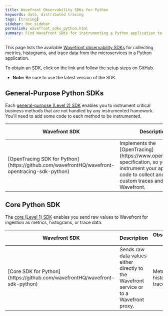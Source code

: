 ```yaml
---
title: Wavefront Observability SDKs for Python
keywords: data, distributed tracing
tags: [tracing]
sidebar: doc_sidebar
permalink: wavefront_sdks_python.html
summary: Find Wavefront SDKs for instrumenting a Python application to send observability data to Wavefront.
---
```



This page lists the available [Wavefront observability SDKs](wavefront_sdks.html) for collecting metrics, histograms, and trace data from the microservices in a Python application. 

To obtain an SDK, click on the link and follow the setup steps on GitHub. 

* **Note:** Be sure to use the latest version of the SDK.

<!---
## Framework-level Python SDKs

Each [framework-level (Level 3) SDK](wavefront_sdks.html#sdks-for-framework-instrumentation) collects observability data from a particular Python framework or component, with minimal code setup.

<table id = "framework-python" width="100%">
<colgroup>
<col width="20%" />
<col width="60%" />
<col width="20%" />
</colgroup>
<tbody>
<thead>
<tr><th>Wavefront SDK</th><th>Description</th><th>Observability Data</th></tr>
</thead>
<tr>
<td markdown="span">[]()</td>
<td> </td>
<td markdown="span">Metrics, histograms, trace data</td>
</tr>

</tbody>
</table>
--->

## General-Purpose Python SDKs

Each [general-purpose (Level 2) SDK](wavefront_sdks.html#general-purpose-sdks-for-custom-and-runtime-instrumentation) enables you to instrument critical business methods that are not handled by any instrumented framework. You'll need to add some code to each method to be instrumented.

<table id = "custom-python" width="100%">
<colgroup>
<col width="20%" />
<col width="60%" />
<col width="20%" />
</colgroup>
<tbody>
<thead>
<tr><th>Wavefront SDK</th><th>Description</th><th>Observability Data</th></tr>
</thead>
<!---
<tr>
<td markdown="span">[PyFormance SDK for Python](https://github.com/wavefrontHQ/wavefront-pyformance)</td>
<td>Implements PyFormance, so you can instrument your application code to collect and send custom metrics and histograms to Wavefront. </td>
<td markdown="span">Metrics, histograms</td>
</tr>
--->
<tr>
<td markdown="span">[OpenTracing SDK for Python](https://github.com/wavefrontHQ/wavefront-opentracing-sdk-python)</td>
<td markdown="span">Implements the [OpenTracing](https://www.opentracing.io) specification, so you can instrument your application code to collect and send custom traces and spans to Wavefront. </td>
<td markdown="span">Trace data</td>
</tr>

</tbody>
</table>



## Core Python SDK

The [core (Level 1)  SDK](wavefront_sdks.html#core-sdks-for-sending-raw-data-to-wavefront) enables you send raw values to Wavefront for ingestion as metrics, histograms, or trace data. 

<table id = "core-python" width="100%">
<colgroup>
<col width="20%" />
<col width="60%" />
<col width="20%" />
</colgroup>
<tbody>
<thead>
<tr><th>Wavefront SDK</th><th>Description</th><th>Observability Data</th></tr>
</thead>
<tr>
<td markdown="span">[Core SDK for Python](https://github.com/wavefrontHQ/wavefront-sdk-python)</td>
<td>Sends raw data values either directly to the Wavefront service or to a Wavefront proxy. </td>
<td markdown="span">Metrics, histograms, trace data</td>

</tr>

</tbody>
</table>
